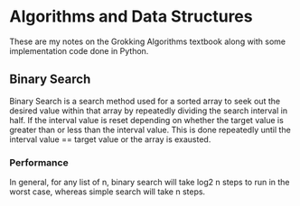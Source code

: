 # Algorithms and Data Structures

These are my notes on the Grokking Algorithms textbook along with some implementation code done in Python.

## Binary Search

Binary Search is a search method used for a sorted array to seek out the desired value within that array by
repeatedly dividing the search interval in half. If the interval value is reset depending on whether the target
value is greater than or less than the interval value. This is done repeatedly until the interval value == target
value or the array is exausted.

### Performance

In general, for any list of n, binary search will take log2 n steps to run in the worst case, whereas simple search
will take n steps.
